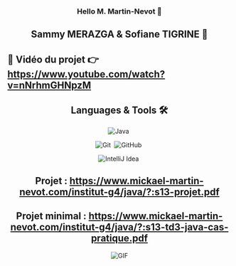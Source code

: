 ### <div align="center"> Hello M. Martin-Nevot 👋 <br/> </div>

## <div align="center"> Sammy MERAZGA & Sofiane TIGRINE 🤝 </div>

## 🔴 Vidéo du projet 👉 https://www.youtube.com/watch?v=nNrhmGHNpzM

## <div align="center"> Languages & Tools 🛠 </div>

<div align="center">

![Java](https://img.shields.io/badge/-java-05122A?style=flat&logo=java)&nbsp;

![Git](https://img.shields.io/badge/-Git-05122A?style=flat&logo=git)&nbsp;
![GitHub](https://img.shields.io/badge/-GitHub-05122A?style=flat&logo=github)&nbsp;

![IntelliJ Idea](https://img.shields.io/badge/-IntelliJ-05122A?style=flat&logo=IntelliJidea)&nbsp;

## Projet : https://www.mickael-martin-nevot.com/institut-g4/java/?:s13-projet.pdf

## Projet minimal : https://www.mickael-martin-nevot.com/institut-g4/java/?:s13-td3-java-cas-pratique.pdf

<img alt="GIF" src="https://c.tenor.com/U-Trd-tI3dcAAAAM/find-schnauzer-tgunn.gif" />

</div>
